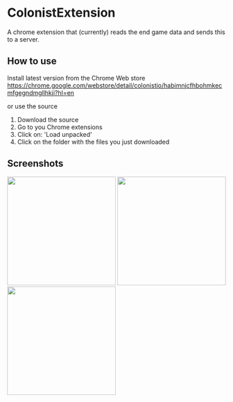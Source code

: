 # ColonistExtension

A chrome extension that (currently) reads the end game data and sends this to a server.

## How to use
Install latest version from the Chrome Web store
https://chrome.google.com/webstore/detail/colonistio/habimnjcfhbohmkecmfgegndmgllhkji?hl=en

or use the source
1. Download the source
2. Go to you Chrome extensions
3. Click on: 'Load unpacked'
4. Click on the folder with the files you just downloaded

## Screenshots

<img src="https://user-images.githubusercontent.com/13018117/127061147-e7b1debe-4582-4c3c-a2c0-4013a8091233.png" width="250">
<img src="https://user-images.githubusercontent.com/13018117/127061156-5ba24277-1df8-447c-bfa4-59de4dfc9dcd.png" width="250">
<img src="https://user-images.githubusercontent.com/13018117/127061166-aa016242-ee3e-455d-94e4-65010d333748.png" width="250">
